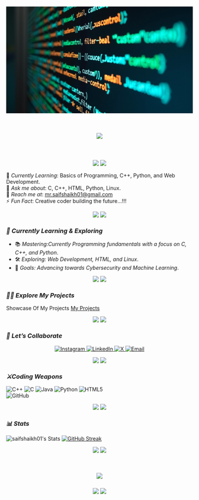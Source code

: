 ![logo](hfnatq8ysypiutounrad.jpg)
<h1 align="center">
  <img src="https://readme-typing-svg.herokuapp.com/?font=Righteous&size=35&center=true&vCenter=true&width=500&height=70&duration=4000&lines=Hi+Everyone!+👋;I'm+Saif+Shaikh!;Welcome+to+My+GitHub+Profile!" />
</h1>
</br>

<p align="center">
  <img src="https://user-images.githubusercontent.com/73097560/115834477-dbab4500-a447-11eb-908a-139a6edaec5c.gif" />
  <img src="https://user-images.githubusercontent.com/73097560/115834477-dbab4500-a447-11eb-908a-139a6edaec5c.gif"/>
</p>

🌱 *Currently Learning*: Basics of Programming, C++, Python, and Web Development.  
💬 *Ask me about*: C, C++, HTML, Python, Linux.  
📧 *Reach me at*: [mr.saifshaikh01@gmail.com](mailto:mr.saifshaikh01@gmail.com)  
⚡ *Fun Fact*: Creative coder building the future...!!!


<p align="center">
  <img src="https://user-images.githubusercontent.com/73097560/115834477-dbab4500-a447-11eb-908a-139a6edaec5c.gif" />
  <img src="https://user-images.githubusercontent.com/73097560/115834477-dbab4500-a447-11eb-908a-139a6edaec5c.gif" />
</p>


### *🌱 Currently Learning & Exploring*

- 📚 *Mastering:Currently Programming fundamentals with a focus on *C*, *C++*, and *Python**.  
- 🛠 *Exploring: Web Development, *HTML*, and *Linux**.  
- 🌟 *Goals: Advancing towards *Cybersecurity* and *Machine Learning**.


<p align="center">
  <img src="https://user-images.githubusercontent.com/73097560/115834477-dbab4500-a447-11eb-908a-139a6edaec5c.gif" />
  <img src="https://user-images.githubusercontent.com/73097560/115834477-dbab4500-a447-11eb-908a-139a6edaec5c.gif"/>
</p>

### *👨‍💻 Explore My Projects*  
 Showcase Of My Projects [My Projects](https://github.com/SaifShaikh01/Projects)

<p align="center">
  <img src="https://user-images.githubusercontent.com/73097560/115834477-dbab4500-a447-11eb-908a-139a6edaec5c.gif" />
  <img src="https://user-images.githubusercontent.com/73097560/115834477-dbab4500-a447-11eb-908a-139a6edaec5c.gif"/>
</p>

### *🤝 Let’s Collaborate*

<p align="center">
  <a href="https://instagram.com/saif_shaikh__25" target="_blank">
    <img src="https://img.shields.io/badge/Instagram-%23E4405F.svg?style=for-the-badge&logo=instagram&logoColor=white" alt="Instagram">
  </a>
  <a href="https://www.linkedin.com/in/saif-shaikh-553923343" target="_blank">
    <img src="https://img.shields.io/badge/LinkedIn-%230077B5.svg?style=for-the-badge&logo=linkedin&logoColor=white" alt="LinkedIn">
  </a>
  <a href="https://x.com/Mr_SaifShaikh?t=Vcmd2PENQx1SWUPHzdQmgw&s=09" target="_blank">
    <img src="https://img.shields.io/badge/X-%23121011.svg?style=for-the-badge&logo=x&logoColor=white" alt="X">
  </a>
  <a href="mailto:mr.saifshaikh01@gmail.com" target="_blank">
    <img src="https://img.shields.io/badge/Email-%23D14836.svg?style=for-the-badge&logo=gmail&logoColor=white" alt="Email">
  </a>
</p>

<p align="center">
  <img src="https://user-images.githubusercontent.com/73097560/115834477-dbab4500-a447-11eb-908a-139a6edaec5c.gif" />
  <img src="https://user-images.githubusercontent.com/73097560/115834477-dbab4500-a447-11eb-908a-139a6edaec5c.gif"  />
</p>

### *⚔️Coding Weapons*

![C++](https://img.shields.io/badge/c++-%2300599C.svg?style=for-the-badge&logo=c%2B%2B&logoColor=white) 
![C](https://img.shields.io/badge/c-%2300599C.svg?style=for-the-badge&logo=c&logoColor=white)
![Java](https://img.shields.io/badge/java-%23ED8B00.svg?style=for-the-badge&logo=openjdk&logoColor=white) 
![Python](https://img.shields.io/badge/python-3670A0?style=for-the-badge&logo=python&logoColor=ffdd54) 
![HTML5](https://img.shields.io/badge/html5-%23E34F26.svg?style=for-the-badge&logo=html5&logoColor=white)  
![GitHub](https://img.shields.io/badge/github-%23121011.svg?style=for-the-badge&logo=github&logoColor=white) 

<p align="center">
  <img src="https://user-images.githubusercontent.com/73097560/115834477-dbab4500-a447-11eb-908a-139a6edaec5c.gif" />
  <img src="https://user-images.githubusercontent.com/73097560/115834477-dbab4500-a447-11eb-908a-139a6edaec5c.gif"  />
</p>

### *📊 Stats*
![saifshaikh01's Stats](https://github-readme-stats.vercel.app/api?username=saifshaikh01&theme=chartreuse-dark&show_icons=true&hide_border=false&count_private=true)
[![GitHub Streak](https://github-readme-streak-stats.herokuapp.com?user=saifshaikh01&theme=chartreuse-dark)](https://git.io/streak-stats)
<p align="center">
  <img src="https://user-images.githubusercontent.com/73097560/115834477-dbab4500-a447-11eb-908a-139a6edaec5c.gif" />
  <img src="https://user-images.githubusercontent.com/73097560/115834477-dbab4500-a447-11eb-908a-139a6edaec5c.gif" />
</p>





<h1 align="center">
 <img src="https://readme-typing-svg.herokuapp.com/?font=Righteous&size=25&center=true&vCenter=true&width=500&height=70&duration=4000&lines=Thanks+for+checking+us+out!+👀;++I+Hope+to+see+you+againsoon!🏃‍♂+🌟;+Growth+ends+where+comfort+begins!+💪" />

</h1>
<p align="center">
  <img src="https://user-images.githubusercontent.com/73097560/115834477-dbab4500-a447-11eb-908a-139a6edaec5c.gif" />
  <img src="https://user-images.githubusercontent.com/73097560/115834477-dbab4500-a447-11eb-908a-139a6edaec5c.gif" />
</p>
